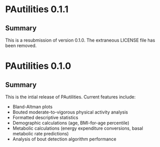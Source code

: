 # PAutilities 0.1.1

## Summary

This is a resubmission of version 0.1.0. The extraneous LICENSE file
    has been removed.

# PAutilities 0.1.0

## Summary

This is the intial release of PAutilities. Current features include:

* Bland-Altman plots
* Bouted moderate-to-vigorous physical activity analysis
* Formatted descriptive statistics
* Demographic calculations (age, BMI-for-age percentile)
* Metabolic calculations (energy expenditure conversions,
    basal metabolic rate predictions)
* Analysis of bout detection algorithm performance
